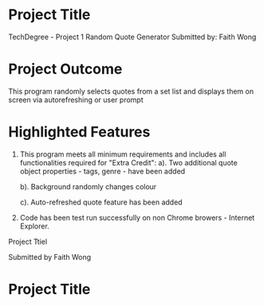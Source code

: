 # Project Title
TechDegree - Project 1 Random Quote Generator
Submitted by: Faith Wong

# Project Outcome
This program randomly selects quotes from a set list and displays them on screen via autorefreshing or user prompt 

# Highlighted Features 
1. This program meets all minimum requirements and includes all functionalities required for "Extra Credit":
	a). Two additional quote object properties - tags, genre 	- have been added 

	b). Background randomly changes colour 
	
	c). Auto-refreshed quote feature has been added 

2. Code has been test run successfully on non Chrome browers - Internet Explorer. 









Project Ttiel 

Submitted by Faith Wong 

 
# Project Title